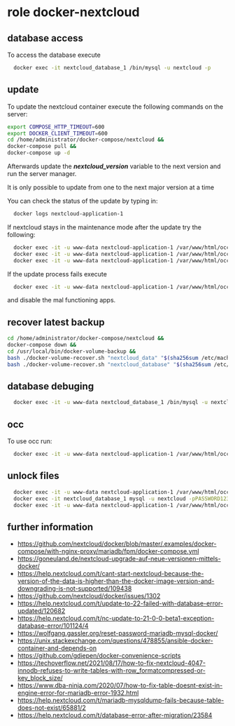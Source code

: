 # role docker-nextcloud

## database access
To access the database execute
```bash
  docker exec -it nextcloud_database_1 /bin/mysql -u nextcloud -p
```

## update

To update the nextcloud container execute the following commands on the server:

```bash
export COMPOSE_HTTP_TIMEOUT=600
export DOCKER_CLIENT_TIMEOUT=600
cd /home/administrator/docker-compose/nextcloud &&
docker-compose pull &&
docker-compose up -d
```

Afterwards update the ***nextcloud_version*** variable to the next version and run the server manager.

It is only possible to update from one to the next major version at a time

You can check the status of the update by typing in:

```bash
  docker logs nextcloud-application-1
```

If nextcloud stays in the maintenance mode after the update try the following:

```bash
  docker exec -it -u www-data nextcloud-application-1 /var/www/html/occ maintenance:mode --on
  docker exec -it -u www-data nextcloud-application-1 /var/www/html/occ upgrade
  docker exec -it -u www-data nextcloud-application-1 /var/www/html/occ maintenance:mode --off
```

If the update process fails execute

```bash
  docker exec -it -u www-data nextcloud-application-1 /var/www/html/occ maintenance:repair
```

and disable the mal functioning apps.

## recover latest backup
```bash
cd /home/administrator/docker-compose/nextcloud &&
docker-compose down &&
cd /usr/local/bin/docker-volume-backup &&
bash ./docker-volume-recover.sh "nextcloud_data" "$(sha256sum /etc/machine-id | head -c 64)" &&
bash ./docker-volume-recover.sh "nextcloud_database" "$(sha256sum /etc/machine-id | head -c 64)"
```

## database debuging

```bash
  docker exec -it -u www-data nextcloud_database_1 /bin/mysql -u nextcloud -p
```
## occ

To use occ run:

```bash
  docker exec -it -u www-data nextcloud-application-1 /var/www/html/occ
```

## unlock files
```bash
  docker exec -it -u www-data nextcloud-application-1 /var/www/html/occ maintenance:mode --on
  docker exec -it nextcloud_database_1 mysql -u nextcloud -pPASSWORD1234132 -D nextcloud -e "delete from oc_file_locks where 1"
  docker exec -it -u www-data nextcloud-application-1 /var/www/html/occ maintenance:mode --off
```

## further information
- https://github.com/nextcloud/docker/blob/master/.examples/docker-compose/with-nginx-proxy/mariadb/fpm/docker-compose.yml
- https://goneuland.de/nextcloud-upgrade-auf-neue-versionen-mittels-docker/
- https://help.nextcloud.com/t/cant-start-nextcloud-because-the-version-of-the-data-is-higher-than-the-docker-image-version-and-downgrading-is-not-supported/109438
- https://github.com/nextcloud/docker/issues/1302
- https://help.nextcloud.com/t/update-to-22-failed-with-database-error-updated/120682
- https://help.nextcloud.com/t/nc-update-to-21-0-0-beta1-exception-database-error/101124/4
- https://wolfgang.gassler.org/reset-password-mariadb-mysql-docker/
- https://unix.stackexchange.com/questions/478855/ansible-docker-container-and-depends-on
- https://github.com/gdiepen/docker-convenience-scripts
- https://techoverflow.net/2021/08/17/how-to-fix-nextcloud-4047-innodb-refuses-to-write-tables-with-row_formatcompressed-or-key_block_size/
- https://www.dba-ninja.com/2020/07/how-to-fix-table-doesnt-exist-in-engine-error-for-mariadb-error-1932.html
- https://help.nextcloud.com/t/mariadb-mysqldump-fails-because-table-does-not-exist/65881/2
- https://help.nextcloud.com/t/database-error-after-migration/23584
